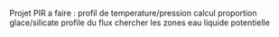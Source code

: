 Projet PIR a faire :
profil de temperature/pression
calcul proportion glace/silicate 
profile du flux
chercher les zones eau liquide potentielle
